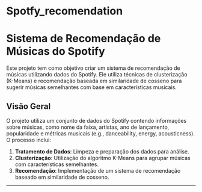 # Spotfy_recomendation

# Sistema de Recomendação de Músicas do Spotify

Este projeto tem como objetivo criar um sistema de recomendação de músicas utilizando dados do Spotify. Ele utiliza técnicas de clusterização (K-Means) e recomendação baseada em similaridade de cosseno para sugerir músicas semelhantes com base em características musicais.

## Visão Geral

O projeto utiliza um conjunto de dados do Spotify contendo informações sobre músicas, como nome da faixa, artistas, ano de lançamento, popularidade e métricas musicais (e.g., danceability, energy, acousticness). O processo inclui:

1. **Tratamento de Dados**: Limpeza e preparação dos dados para análise.
2. **Clusterização**: Utilização do algoritmo K-Means para agrupar músicas com características semelhantes.
3. **Recomendação**: Implementação de um sistema de recomendação baseado em similaridade de cosseno.

---

